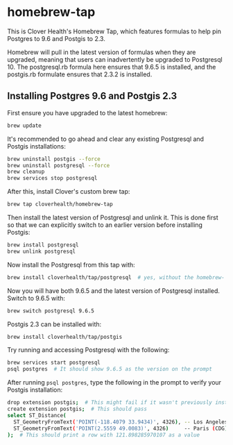 # homebrew-tap

This is Clover Health's Homebrew Tap, which features formulas to help pin
Postgres to 9.6 and Postgis to 2.3.

Homebrew will pull in the latest version of formulas when they are upgraded,
meaning that users can inadvertently be upgraded to Postgresql 10. The
postgresql.rb formula here ensures that 9.6.5 is installed, and the postgis.rb
formulate ensures that 2.3.2 is installed.

## Installing Postgres 9.6 and Postgis 2.3

First ensure you have upgraded to the latest homebrew:

```sh
brew update
```

It's recommended to go ahead and clear any existing Postgresql and Postgis
installations:

```sh
brew uninstall postgis --force
brew uninstall postgresql --force
brew cleanup
brew services stop postgresql
```

After this, install Clover's custom brew tap:

```sh
brew tap cloverhealth/homebrew-tap
```

Then install the latest version of Postgresql and unlink it. This is done first so that
we can explicitly switch to an earlier version before installing Postgis:

```sh
brew install postgresql
brew unlink postgresql
```

Now install the Postgresql from this tap with:

```sh
brew install cloverhealth/tap/postgresql  # yes, without the homebrew-
```

Now you will have both 9.6.5 and the latest version of Postgresql installed.
Switch to 9.6.5 with:

```sh
brew switch postgresql 9.6.5
```

Postgis 2.3 can be installed with:

```sh
brew install cloverhealth/tap/postgis
```

Try running and accessing Postgresql with the following:

```sh
brew services start postgresql
psql postgres  # It should show 9.6.5 as the version on the prompt
```

After running `psql postgres`, type the following in the prompt to verify your Postgis installation:

```sh
drop extension postgis;  # This might fail if it wasn't previously installed
create extension postgis;  # This should pass
select ST_Distance(
  ST_GeometryFromText('POINT(-118.4079 33.9434)', 4326), -- Los Angeles (LAX)
  ST_GeometryFromText('POINT(2.5559 49.0083)', 4326)     -- Paris (CDG)
);  # This should print a row with 121.898285970107 as a value
```
